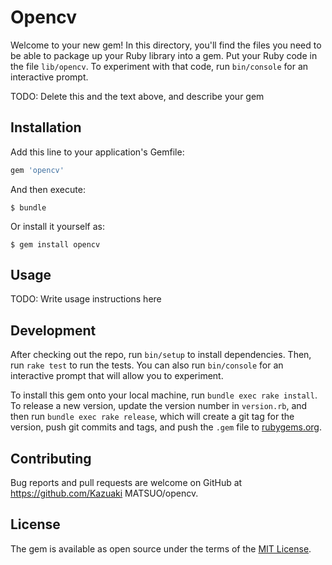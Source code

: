# Opencv

Welcome to your new gem! In this directory, you'll find the files you need to be able to package up your Ruby library into a gem. Put your Ruby code in the file `lib/opencv`. To experiment with that code, run `bin/console` for an interactive prompt.

TODO: Delete this and the text above, and describe your gem

## Installation

Add this line to your application's Gemfile:

```ruby
gem 'opencv'
```

And then execute:

    $ bundle

Or install it yourself as:

    $ gem install opencv

## Usage

TODO: Write usage instructions here

## Development

After checking out the repo, run `bin/setup` to install dependencies. Then, run `rake test` to run the tests. You can also run `bin/console` for an interactive prompt that will allow you to experiment.

To install this gem onto your local machine, run `bundle exec rake install`. To release a new version, update the version number in `version.rb`, and then run `bundle exec rake release`, which will create a git tag for the version, push git commits and tags, and push the `.gem` file to [rubygems.org](https://rubygems.org).

## Contributing

Bug reports and pull requests are welcome on GitHub at https://github.com/Kazuaki MATSUO/opencv.


## License

The gem is available as open source under the terms of the [MIT License](http://opensource.org/licenses/MIT).


